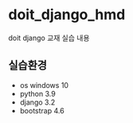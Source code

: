 # doit_django_hmd
doit django 교재 실습 내용

## 실습환경
- os windows 10
- python 3.9
- django 3.2
- bootstrap 4.6